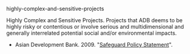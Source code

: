 highly-complex-and-sensitive-projects

Highly Complex and Sensitive Projects. Projects that ADB deems to be highly risky or
contentious or involve serious and multidimensional and generally interrelated potential social
and/or environmental impacts.


* Asian Development Bank. 2009. "[Safeguard Policy Statement](http://www.adb.org/sites/default/files/institutional-document/32056/safeguard-policy-statement-june2009.pdf)".
